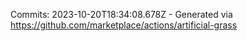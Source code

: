 Commits: 2023-10-20T18:34:08.678Z - Generated via https://github.com/marketplace/actions/artificial-grass
<br>
